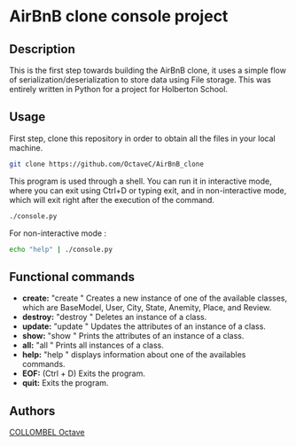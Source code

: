 # AirBnB clone console project

## Description

This is the first step towards building the AirBnB clone, it uses a simple flow of serialization/deserialization to store data using File storage. This was entirely written in Python for a project for Holberton School.

## Usage

First step, clone this repository in order to obtain all the files in your local machine.

```bash
git clone https://github.com/OctaveC/AirBnB_clone
```

This program is used through a shell. You can run it in interactive mode, where you can exit using Ctrl+D or typing exit, and in non-interactive mode, which will exit right after the execution of the command.

```bash
./console.py
```
For non-interactive mode :
```bash
echo "help" | ./console.py
```

## Functional commands

- **create:** "create <class>" Creates a new instance of one of the available classes, which are BaseModel, User, City, State, Anemity, Place, and Review.
- **destroy:** "destroy <class> <instance id>" Deletes an instance of a class.
- **update:** "update <class> <instance id> <attribute name> <attribute value>" Updates the attributes of an instance of a class.
- **show:** "show <class> <instance id>" Prints the attributes of an instance of a class.
- **all:** "all <class>" Prints all instances of a class.
- **help:** "help <command>" displays information about one of the availables commands.
- **EOF:** (Ctrl + D) Exits the program.
- **quit:** Exits the program.

## Authors

[COLLOMBEL Octave](https://github.com/OctaveC)
